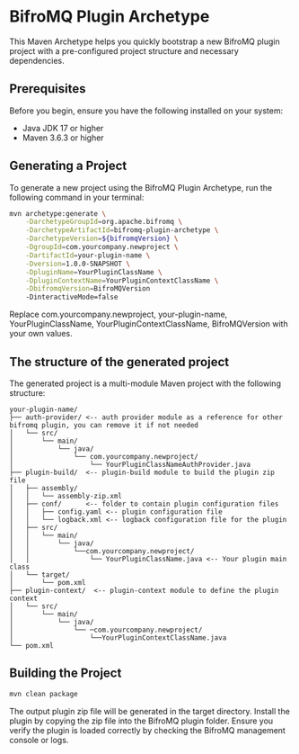 # BifroMQ Plugin Archetype

This Maven Archetype helps you quickly bootstrap a new BifroMQ plugin project with a pre-configured project structure and necessary dependencies.

## Prerequisites

Before you begin, ensure you have the following installed on your system:

- Java JDK 17 or higher
- Maven 3.6.3 or higher

## Generating a Project

To generate a new project using the BifroMQ Plugin Archetype, run the following command in your terminal:

```bash
mvn archetype:generate \
    -DarchetypeGroupId=org.apache.bifromq \
    -DarchetypeArtifactId=bifromq-plugin-archetype \
    -DarchetypeVersion=${bifromqVersion} \
    -DgroupId=com.yourcompany.newproject \
    -DartifactId=your-plugin-name \
    -Dversion=1.0.0-SNAPSHOT \
    -DpluginName=YourPluginClassName \
    -DpluginContextName=YourPluginContextClassName \
    -DbifromqVersion=BifroMQVersion
    -DinteractiveMode=false
```

Replace com.yourcompany.newproject, your-plugin-name, YourPluginClassName, YourPluginContextClassName, BifroMQVersion with your own values.

## The structure of the generated project

The generated project is a multi-module Maven project with the following structure:
```plaintext
your-plugin-name/
├── auth-provider/ <-- auth provider module as a reference for other bifromq plugin, you can remove it if not needed
│   └── src/
│       └── main/
│           └── java/
│               └── com.yourcompany.newproject/
│                   └── YourPluginClassNameAuthProvider.java
├── plugin-build/  <-- plugin-build module to build the plugin zip file
│   ├── assembly/
│   │   └── assembly-zip.xml
│   ├── conf/      <-- folder to contain plugin configuration files
│   │   ├── config.yaml <-- plugin configuration file
│   │   └── logback.xml <-- logback configuration file for the plugin
│   ├── src/
│   │   └── main/
│   │       └── java/
│   │           └──com.yourcompany.newproject/
│   │               └── YourPluginClassName.java <-- Your plugin main class
│   └── target/
│       └── pom.xml
├── plugin-context/  <-- plugin-context module to define the plugin context
│   └── src/
│       └── main/
│           └── java/
│               └── ─com.yourcompany.newproject/
│                   └──YourPluginContextClassName.java
└── pom.xml
```

## Building the Project

```bash
mvn clean package
```

The output plugin zip file will be generated in the target directory. Install the plugin by copying the zip file into the BifroMQ plugin folder. Ensure you verify the plugin is loaded correctly by checking the BifroMQ management console or
logs.